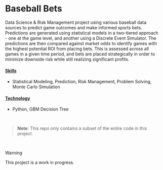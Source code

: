 # Baseball Bets

Data Science & Risk Management project using various baseball data sources to predict game outcomes and make informed sports bets. Predictions are generated using statistical models in a two-tiered approach - one at the game level, and another using a Discrete Event Simulator. The predictions are then compared against market odds to identify games with the highest potential ROI from placing bets. This is assessed across all games in a given time period, and bets are placed strategically in order to minimize downside risk while still realizing significant profits.

#### <ins>Skills</ins>
- Statistical Modeling, Prediction, Risk Management, Problem Solving, Monte Carlo Simulation

#### <ins>Technology</ins>
- Python, GBM Decision Tree
<br>

> **Note**: This repo only contains a subset of the entire code in this project.
<br>

> [!WARNING]
> This project is a work in progress.

